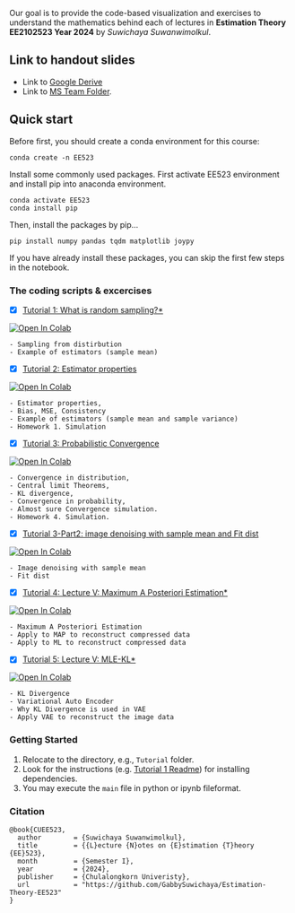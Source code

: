  

Our goal is to provide the code-based visualization and exercises to understand the mathematics behind each of lectures in **Estimation Theory EE2102523 Year 2024** by *Suwichaya Suwanwimolkul*.


## Link to handout slides

- Link to [Google Derive](https://drive.google.com/drive/folders/1ay16iXuyqeCj_OQwCk_2MEGkXoVsAEs1?usp=sharing)   
- Link to [MS Team Folder](https://teams.microsoft.com/_#/school/FileBrowserTabApp/General?groupId=2d8dd0eb-8fac-4cdb-8dd7-d70a1e9ab3b4&threadId=19:KkkpzATb2QVQXJ7M_IP5WYUzIkOVGtQLC2BX0QROmd01@thread.tacv2&ctx=channel). 

## Quick start

Before first, you should create a conda environment for this course:

```
conda create -n EE523
```

Install some commonly used packages. 
First activate EE523 environment and install pip into anaconda environment. 

```
conda activate EE523
conda install pip 
```

Then, install the packages by pip... 

``` 
pip install numpy pandas tqdm matplotlib joypy
```

If you have already install these packages, you can skip the first few steps in the notebook.  



### The coding scripts & excercises 



- [x] [Tutorial 1: What is random sampling?* ](Tutorial1/main.ipynb) 

<a target="_blank" href="https://colab.research.google.com/github/GenAI-CUEE/Estimation-Theory-EE523/blob/master/Tutorial1/main.ipynb">
  <img src="https://colab.research.google.com/assets/colab-badge.svg" alt="Open In Colab"/>
</a>

    - Sampling from distirbution
    - Example of estimators (sample mean) 
 
- [x] [Tutorial 2: Estimator properties](Tutorial2/main.ipynb) 

<a target="_blank" href="https://colab.research.google.com/github/GenAI-CUEE/Estimation-Theory-EE523/blob/master/Tutorial2/main.ipynb">
  <img src="https://colab.research.google.com/assets/colab-badge.svg" alt="Open In Colab"/>
</a>

    - Estimator properties, 
    - Bias, MSE, Consistency 
    - Example of estimators (sample mean and sample variance)  
    - Homework 1. Simulation 

- [x] [Tutorial 3: Probabilistic Convergence](Tutorial3/main.ipynb) 

<a target="_blank" href="https://colab.research.google.com/github/GenAI-CUEE/Estimation-Theory-EE523/blob/master/Tutorial3/main.ipynb">
  <img src="https://colab.research.google.com/assets/colab-badge.svg" alt="Open In Colab"/>
</a>

    - Convergence in distribution, 
    - Central limit Theorems, 
    - KL divergence, 
    - Convergence in probability, 
    - Almost sure Convergence simulation. 
    - Homework 4. Simulation. 

- [x] [Tutorial 3-Part2: image denoising with sample mean and Fit dist](Tutorial3part2/main.ipynb) 

<a target="_blank" href="https://colab.research.google.com/github/GenAI-CUEE/Estimation-Theory-EE523/blob/master/Tutorial3part2/main.ipynb">
  <img src="https://colab.research.google.com/assets/colab-badge.svg" alt="Open In Colab"/>
</a>

    - Image denoising with sample mean
    - Fit dist

- [x] [Tutorial 4: Lecture V: Maximum A Posteriori Estimation*](Tutorial4/main.ipynb) 

<a target="_blank" href="https://colab.research.google.com/github/GenAI-CUEE/Estimation-Theory-EE523/blob/master/Tutorial4/main.ipynb">
  <img src="https://colab.research.google.com/assets/colab-badge.svg" alt="Open In Colab"/>
</a>

    - Maximum A Posteriori Estimation 
    - Apply to MAP to reconstruct compressed data    
    - Apply to ML to reconstruct compressed data  

- [x] [Tutorial 5: Lecture V: MLE-KL*](Tutorial5/main.ipynb)

<a target="_blank" href="https://colab.research.google.com/github/GenAI-CUEE/Estimation-Theory-EE523/blob/master/Tutorial5/main.ipynb">
  <img src="https://colab.research.google.com/assets/colab-badge.svg" alt="Open In Colab"/>
</a>

    - KL Divergence
    - Variational Auto Encoder
    - Why KL Divergence is used in VAE
    - Apply VAE to reconstruct the image data

<!-- - [x] [Coding: System Checking for Jypyter Notebook Grading*](Coding/Step0_Testing.ipynb)

<a target="_blank" href="https://colab.research.google.com/github/GabbySuwichaya/Estimation-Theory-EE523/blob/master/Coding/Step0_Testing.ipynb">
  <img src="https://colab.research.google.com/assets/colab-badge.svg" alt="Open In Colab"/>
</a>

    - Please follow the following steps, so that I can check if the system is working fine for the actual grading. 
    - Please implement your work in the provided `.ipynb` file.   
    - Once you finished, put the current folder that contains your `.ipynb` file into a new folder that has  your student id  as the folder name.  
    - For example,  `6470160121/Coding/Step0_Testing.ipynb` (VERY IMPORTANT) 
    - When you finished, please zip the folder (`6470160121.zip`) and submit it into  `Testing_NotebookGrading` folder in MS Team Folder  -->

<!-- - [x] [Homework 4](Homework4/simulation.ipynb)   

<a target="_blank" href="https://colab.research.google.com/github/GabbySuwichaya/Estimation-Theory-EE523/blob/master/Homework4/simulation.ipynb">
  <img src="https://colab.research.google.com/assets/colab-badge.svg" alt="Open In Colab"/>
</a>  -->

<!-- Total scores is 30 that is to be collected as 20 scores for your Homework 4.  

Please read [Homework4 Readme](Homework4/Readme.md) carefully 

    - You can also visit the simulation homework with the attached google collab link.    
    - Deadline 06/12/2023 
       -->

### Getting Started

1. Relocate to the directory, e.g., `Tutorial` folder.
2. Look for the  instructions (e.g. [Tutorial 1 Readme](Tutorial1/Readme.md)) for installing dependencies. 
3. You may execute the `main` file in python or ipynb fileformat. 

 

### Citation 

```
@book{CUEE523,
  author        = {Suwichaya Suwanwimolkul},
  title         = {{L}ecture {N}otes on {E}stimation {T}heory {EE}523},
  month         = {Semester I},
  year          = {2024},
  publisher     = {Chulalongkorn Univeristy},
  url           = "https://github.com/GabbySuwichaya/Estimation-Theory-EE523"
}
```